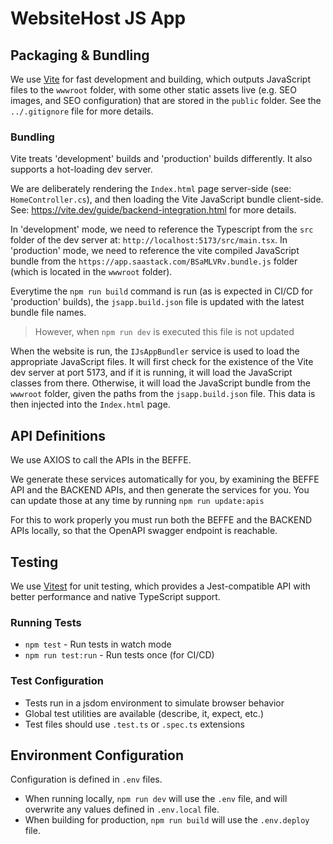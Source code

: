 # WebsiteHost JS App

## Packaging & Bundling

We use [Vite](https://vitejs.dev/) for fast development and building, which outputs JavaScript files to the `wwwroot` folder, with some other static assets live (e.g. SEO images, and SEO configuration) that are stored in the `public` folder. See the `../.gitignore` file for more details.

### Bundling

Vite treats 'development' builds and 'production' builds differently. It also supports a hot-loading dev server.

We are deliberately rendering the `Index.html` page server-side (see: `HomeController.cs`), and then loading the Vite JavaScript bundle client-side. See: https://vite.dev/guide/backend-integration.html for more details.

In 'development' mode, we need to reference the Typescript from the `src` folder of the dev server at: `http://localhost:5173/src/main.tsx`.
In 'production' mode, we need to reference the vite compiled JavaScript bundle from the `https://app.saastack.com/BSaMLVRv.bundle.js` folder (which is located in the `wwwroot` folder).


Everytime the `npm run build` command is run (as is expected in CI/CD for 'production' builds), the `jsapp.build.json` file is updated with the latest bundle file names.

> However, when `npm run dev` is executed this file is not updated

When the website is run, the `IJsAppBundler` service is used to load the appropriate JavaScript files.
It will first check for the existence of the Vite dev server at port 5173, and if it is running, it will load the JavaScript classes from there.
Otherwise, it will load the JavaScript bundle from the `wwwroot` folder, given the paths from the `jsapp.build.json` file. 
This data is then injected into the `Index.html` page.


## API Definitions

We use AXIOS to call the APIs in the BEFFE.

We generate these services automatically for you, by examining the BEFFE API and the BACKEND APIs, and then generate the services for you.
You can update those at any time by running `npm run update:apis`

For this to work properly you must run both the BEFFE and the BACKEND APIs locally, so that the OpenAPI swagger endpoint is reachable.

## Testing

We use [Vitest](https://vitest.dev/) for unit testing, which provides a Jest-compatible API with better performance and native TypeScript support.

### Running Tests

- `npm test` - Run tests in watch mode
- `npm run test:run` - Run tests once (for CI/CD)

### Test Configuration

- Tests run in a jsdom environment to simulate browser behavior
- Global test utilities are available (describe, it, expect, etc.)
- Test files should use `.test.ts` or `.spec.ts` extensions

## Environment Configuration

Configuration is defined in `.env` files.

* When running locally, `npm run dev` will use the `.env` file, and will overwrite any values defined in `.env.local` file.
* When building for production, `npm run build` will use the `.env.deploy` file.